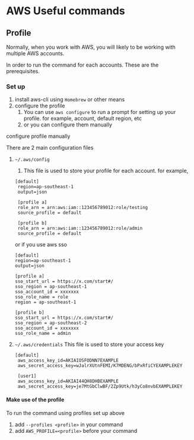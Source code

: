 # AWS Useful commands

## Profile

Normally, when you work with AWS, you will likely to be working with multiple AWS accounts.

In order to run the command for each accounts. These are the prerequisites.

### Set up

1. install aws-cli using `Homebrew` or other means
2. configure the profile
   1. You can use `aws configure` to run a prompt for setting up your profile. for example, account, default region, etc
   2. or you can configure them manually

configure profile manually

There are 2 main configuration files

1. `~/.aws/config`
   1. This file is used to store your profile for each account. for example, 

   ```
   [default]
    region=ap-southeast-1
    output=json

    [profile a]
    role_arn = arn:aws:iam::123456789012:role/testing
    source_profile = default

    [profile b]
    role_arn = arn:aws:iam::123456789012:role/admin
    source_profile = default
   
   ```

   or if you use aws sso
    ```
   [default]
    region=ap-southeast-1
    output=json
    
   [profile a]
    sso_start_url = https://x.com/start#/
    sso_region = ap-southeast-1
    sso_account_id = xxxxxxx
    sso_role_name = role
    region = ap-southeast-1

    [profile b]
    sso_start_url = https://x.com/start#/
    sso_region = ap-southeast-2
    sso_account_id = xxxxxxx
    sso_role_name = admin
   ```

2. `~/.aws/credentials`
   This file is used to store your access key
   
   ```
   [default]
    aws_access_key_id=AKIAIOSFODNN7EXAMPLE
    aws_secret_access_key=wJalrXUtnFEMI/K7MDENG/bPxRfiCYEXAMPLEKEY

    [user1]
    aws_access_key_id=AKIAI44QH8DHBEXAMPLE
    aws_secret_access_key=je7MtGbClwBF/2Zp9Utk/h3yCo8nvbEXAMPLEKEY
    ```

#### Make use of the profile

To run the command using profiles set up above
1. add `--profiles <profile>` in your command
2. add `AWS_PROFILE=<profile>` before your command